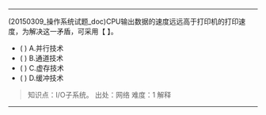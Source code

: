---
(20150309_操作系统试题_doc)CPU输出数据的速度远远高于打印机的打印速度，为解决这一矛盾，可采用【 】。
- ( ) A.并行技术 
- ( ) B.通道技术 
- ( ) C.虚存技术 
- ( ) D.缓冲技术

> 知识点：I/O子系统。
> 出处：网络
> 难度：1
> 解释

---